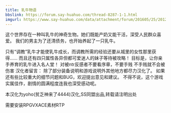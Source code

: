 ```yaml
---
title: 乳牛物语
bbslink: https://forum.say-huahuo.com/thread-8287-1-1.html
imgurl: https://www.say-huahuo.com/data/attachment/forum/201605/25/201251dtf8cc6ct38wrdo3.png
---
```


这个世界存在一种叫乳牛的神奇生物。她们既能产奶又能干活，深受人民群众喜爱。
我们的男主为了还清债务，也开始养起了一只乳牛。

只有“调教”乳牛才能使乳牛成长，而调教所需的经验还要从城里的女性那里获得……
而且还有四只属性各异但都可爱迷人的妹子等待被攻略！
目标是，让你亲手养育的乳牛进入名人堂！
对被ntr反感者不要看序章，不要手贱
不手贱就不会被伤害
汉化者留言：
除了部分装备说明和游戏说明外其他地方都尽力汉化了。
如果还有些比较重大的细节问题和BUG，欢迎提出意见和建议。
不得不说，这个游戏实属佳作，剧情的圆满程度连我也深受感动呢。

本汉化为yoho(贫乏神来了4444)汉化,SS同盟出品,转载请注明出处

需要安装RPGVXACE素材RTP<!--more-->
